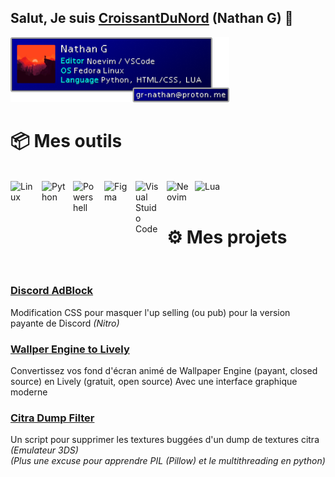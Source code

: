 ## Salut, Je suis [CroissantDuNord](https://github.com/CroissantDuNord) (Nathan G) 👋
<img src="https://github.com/CroissantDuNord/CroissantDuNord/blob/main/ff7_profilebanner.png?raw=true" width="350">
<br>

# 📦 Mes outils

<br>

<img align="left" alt="Linux" width="40px" style="padding-right:10px;" src="https://cdn.jsdelivr.net/gh/devicons/devicon/icons/linux/linux-original.svg" />

<img align="left" alt="Python" width="40px" style="padding-right:10px;" src="https://cdn.jsdelivr.net/gh/devicons/devicon/icons/python/python-plain.svg" />
<img align="left" alt="Powershell" width="40px" style="padding-right:10px;" src="https://upload.wikimedia.org/wikipedia/commons/2/2f/PowerShell_5.0_icon.png"/>
<img align="left" alt="Figma" width="40px" style="padding-right:10px;" src="https://cdn.sanity.io/images/599r6htc/localized/46a76c802176eb17b04e12108de7e7e0f3736dc6-1024x1024.png?w=804&q=75&fit=max&auto=format&dpr=2"/>
<img align="left" alt="Visual Stuido Code" width="40px" style="padding-right:10px;" src="https://code.visualstudio.com/assets/images/code-stable.png"/>
<img align="left" alt="Neovim" width="35px" style="padding-right:10px;" src="https://upload.wikimedia.org/wikipedia/commons/3/3a/Neovim-mark.svg"/>
<img align="left" alt="Lua" width="45px" style="padding-right:10px;" src="https://upload.wikimedia.org/wikipedia/commons/c/cf/Lua-Logo.svg"/>
<br>
<br>

# ⚙️ Mes projets
<br>

### [Discord AdBlock](https://github.com/CroissantDuNord/discord-adblock)
Modification CSS pour masquer l'up selling (ou pub) pour la version payante de Discord *(Nitro)*

### [Wallper Engine to Lively](https://github.com/CroissantDuNord/discord-adblock)
Convertissez vos fond d'écran animé de Wallpaper Engine (payant, closed source) en Lively (gratuit, open source)
Avec une interface graphique moderne

### [Citra Dump Filter](https://github.com/CroissantDuNord/CitraDumpFilter)

Un script pour supprimer les textures buggées d'un dump de textures citra *(Emulateur 3DS)* <br>
*(Plus une excuse pour apprendre PIL (Pillow) et le multithreading en python)*
